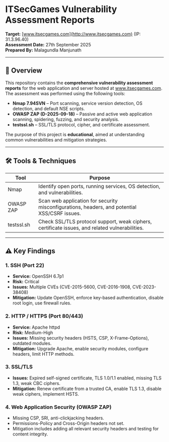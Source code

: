 # ITSecGames Vulnerability Assessment Reports

**Target:** [www.itsecgames.com](http://www.itsecgames.com) (IP: 31.3.96.40)  
**Assessment Date:** 27th September 2025  
**Prepared By:** Malagundla Manjunath  

---

## 📄 Overview

This repository contains the **comprehensive vulnerability assessment reports** for the web application and server hosted at www.itsecgames.com.  
The assessment was performed using the following tools:  

- **Nmap 7.94SVN** – Port scanning, service version detection, OS detection, and default NSE scripts.  
- **OWASP ZAP (D-2025-09-18)** – Passive and active web application scanning, spidering, fuzzing, and security analysis.  
- **testssl.sh** – SSL/TLS protocol, cipher, and certificate assessment.  

The purpose of this project is **educational**, aimed at understanding common vulnerabilities and mitigation strategies.

---

## 🛠 Tools & Techniques

| Tool        | Purpose                                                     |
|------------|-------------------------------------------------------------|
| Nmap       | Identify open ports, running services, OS detection, and vulnerabilities. |
| OWASP ZAP  | Scan web application for security misconfigurations, headers, and potential XSS/CSRF issues. |
| testssl.sh | Check SSL/TLS protocol support, weak ciphers, certificate issues, and related vulnerabilities. |

---

## ⚠️ Key Findings

### 1. SSH (Port 22)
- **Service:** OpenSSH 6.7p1  
- **Risk:** Critical  
- **Issues:** Multiple CVEs (CVE-2015-5600, CVE-2016-1908, CVE-2023-38408)  
- **Mitigation:** Update OpenSSH, enforce key-based authentication, disable root login, use firewall rules.  

### 2. HTTP / HTTPS (Port 80/443)
- **Service:** Apache httpd  
- **Risk:** Medium-High  
- **Issues:** Missing security headers (HSTS, CSP, X-Frame-Options), outdated modules.  
- **Mitigation:** Upgrade Apache, enable security modules, configure headers, limit HTTP methods.  

### 3. SSL/TLS
- **Issues:** Expired self-signed certificate, TLS 1.0/1.1 enabled, missing TLS 1.3, weak CBC ciphers.  
- **Mitigation:** Renew certificate from a trusted CA, enable TLS 1.3, disable weak ciphers, implement HSTS.  

### 4. Web Application Security (OWASP ZAP)
- Missing CSP, SRI, anti-clickjacking headers.  
- Permissions-Policy and Cross-Origin headers not set.  
- Mitigation includes adding all relevant security headers and testing for content integrity.


